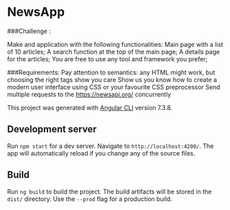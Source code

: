 # NewsApp

###Challenge :

Make and application with the following functionalities:
Main page with a list of 10 articles;
A search function at the top of the main page;
A details page for the articles;
You are free to use any tool and framework you prefer;

###Requirements:
Pay attention to semantics: any HTML might work, but choosing the right tags show you care
Show us you know how to create a modern user interface using CSS or your favourite CSS preprocessor
Send multiple requests to the https://newsapi.org/ concurrently

This project was generated with [Angular CLI](https://github.com/angular/angular-cli) version 7.3.8.

## Development server

Run `npm start` for a dev server. Navigate to `http://localhost:4200/`. The app will automatically reload if you change any of the source files.


## Build

Run `ng build` to build the project. The build artifacts will be stored in the `dist/` directory. Use the `--prod` flag for a production build.

